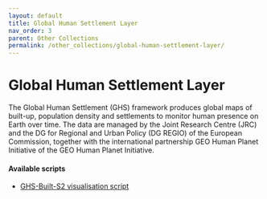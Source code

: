 ```yaml
---
layout: default
title: Global Human Settlement Layer
nav_order: 3
parent: Other Collections
permalink: /other_collections/global-human-settlement-layer/
---
```


# Global Human Settlement Layer

The Global Human Settlement (GHS) framework produces global maps of built-up, population density and settlements to monitor human presence on Earth over time. The data are managed by the Joint Research Centre (JRC) and the DG for Regional and Urban Policy (DG REGIO) of the European Commission, together with the international partnership GEO Human Planet Initiative of the GEO Human Planet Initiative.

#### Available scripts
- [GHS-Built-S2 visualisation script](/other_collections/global-human-settlement-layer/global-human-settlement-layer-ghs-built-s2)
